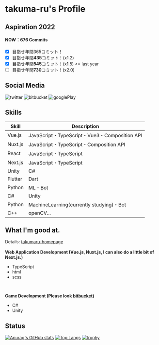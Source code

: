# takuma-ru's Profile

## Aspiration 2022
#### NOW：676 Commits
- [x] 目指せ年間365コミット！
- [x] 目指せ年間**435**コミット！(x1.2)
- [x] 目指せ年間**545**コミット！(x1.5) <= last year
- [ ] 目指せ年間**730**コミット！(x2.0)

## Social Media
![twitter](https://img.shields.io/twitter/url?label=ID%3A%20taskmaru_2222&style=social&url=https%3A%2F%2Ftwitter.com%2Ftakumaru_2222)
![bitbucket](https://img.shields.io/twitter/url?label=ID%3A%20takuma-ru&logo=bitbucket&style=social&url=https%3A%2F%2Fbitbucket.org%2Ftakuma-ru)
![googlePlay](https://img.shields.io/twitter/url?label=ID%3A%20takuma-ru&logo=googleplay&logoColor=%23DB4437&style=social&url=https%3A%2F%2Fbitbucket.org%2Ftakuma-ru)

## Skills
| Skill | Description |
| -- | -- |
| Vue.js | JavaScript・TypeScript・Vue3・Composition API |
| Nuxt.js | JavaScript・TypeScript・Composition API |
| React | JavaScript・TypeScript |
| Next.js | JavaScript・TypeScript |
| Unity | C# |
| Flutter | Dart |
| Python | ML・Bot |
| C# | Unity |
| Python | MachineLearning(currently studying)・Bot |
| C++ | openCV... |

## What I'm good at.
Details: [takumaru-homepage](https://takumaru-homepage.vercel.app/)<br>
<br>
**Web Application Development (Vue.js, Nuxt.js, I can also do a little bit of Next.js.)**<br>
- TypeScript<br>
- html<br>
- scss
<br>

**Game Development (Please look [bitbucket](https://bitbucket.org/takuma-ru/))**<br>
- C#<br>
- Unity<br>

## Status
[![Anurag's GitHub stats](https://github-readme-stats.vercel.app/api?username=takuma-ru&count_private=true&show_icons=true&include_all_commits=false&line_height=40)](https://github.com/anuraghazra/github-readme-stats)
[![Top Langs](https://github-readme-stats.vercel.app/api/top-langs/?username=takuma-ru&count_private=true&langs_count=5&line_height=40)](https://github.com/anuraghazra/github-readme-stats)
[![trophy](https://github-profile-trophy.vercel.app/?username=takuma-ru&theme=onedark&column=7
)](https://github.com/ryo-ma/github-profile-trophy)
